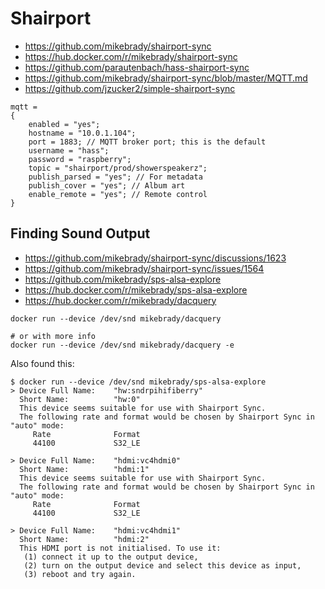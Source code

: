 # Shairport

* https://github.com/mikebrady/shairport-sync
* https://hub.docker.com/r/mikebrady/shairport-sync
* https://github.com/parautenbach/hass-shairport-sync
* https://github.com/mikebrady/shairport-sync/blob/master/MQTT.md
* https://github.com/jzucker2/simple-shairport-sync

```
mqtt =
{
    enabled = "yes";
    hostname = "10.0.1.104";
    port = 1883; // MQTT broker port; this is the default
    username = "hass";
    password = "raspberry";
    topic = "shairport/prod/showerspeakerz";
    publish_parsed = "yes"; // For metadata
    publish_cover = "yes"; // Album art
    enable_remote = "yes"; // Remote control
}
```

## Finding Sound Output

* https://github.com/mikebrady/shairport-sync/discussions/1623
* https://github.com/mikebrady/shairport-sync/issues/1564
* https://github.com/mikebrady/sps-alsa-explore
* https://hub.docker.com/r/mikebrady/sps-alsa-explore
* https://hub.docker.com/r/mikebrady/dacquery


```
docker run --device /dev/snd mikebrady/dacquery
```

```
# or with more info
docker run --device /dev/snd mikebrady/dacquery -e
```

Also found this:

```
$ docker run --device /dev/snd mikebrady/sps-alsa-explore
> Device Full Name:    "hw:sndrpihifiberry"
  Short Name:          "hw:0"
  This device seems suitable for use with Shairport Sync.
  The following rate and format would be chosen by Shairport Sync in "auto" mode:
     Rate              Format
     44100             S32_LE

> Device Full Name:    "hdmi:vc4hdmi0"
  Short Name:          "hdmi:1"
  This device seems suitable for use with Shairport Sync.
  The following rate and format would be chosen by Shairport Sync in "auto" mode:
     Rate              Format
     44100             S32_LE

> Device Full Name:    "hdmi:vc4hdmi1"
  Short Name:          "hdmi:2"
  This HDMI port is not initialised. To use it:
   (1) connect it up to the output device,
   (2) turn on the output device and select this device as input,
   (3) reboot and try again.

```
